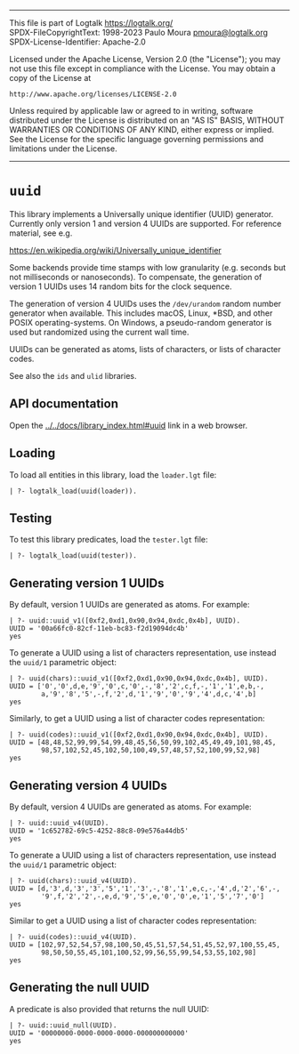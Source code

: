 ________________________________________________________________________

This file is part of Logtalk <https://logtalk.org/>  
SPDX-FileCopyrightText: 1998-2023 Paulo Moura <pmoura@logtalk.org>  
SPDX-License-Identifier: Apache-2.0

Licensed under the Apache License, Version 2.0 (the "License");
you may not use this file except in compliance with the License.
You may obtain a copy of the License at

    http://www.apache.org/licenses/LICENSE-2.0

Unless required by applicable law or agreed to in writing, software
distributed under the License is distributed on an "AS IS" BASIS,
WITHOUT WARRANTIES OR CONDITIONS OF ANY KIND, either express or implied.
See the License for the specific language governing permissions and
limitations under the License.
________________________________________________________________________


`uuid`
======

This library implements a Universally unique identifier (UUID) generator.
Currently only version 1 and version 4 UUIDs are supported. For reference
material, see e.g.

https://en.wikipedia.org/wiki/Universally_unique_identifier

Some backends provide time stamps with low granularity (e.g. seconds but not
milliseconds or nanoseconds). To compensate, the generation of version 1 UUIDs
uses 14 random bits for the clock sequence.

The generation of version 4 UUIDs uses the `/dev/urandom` random number
generator when available. This includes macOS, Linux, *BSD, and other POSIX
operating-systems. On Windows, a pseudo-random generator is used but
randomized using the current wall time. 

UUIDs can be generated as atoms, lists of characters, or lists of character
codes.

See also the `ids` and `ulid` libraries.


API documentation
-----------------

Open the [../../docs/library_index.html#uuid](../../docs/library_index.html#uuid)
link in a web browser.


Loading
-------

To load all entities in this library, load the `loader.lgt` file:

	| ?- logtalk_load(uuid(loader)).


Testing
-------

To test this library predicates, load the `tester.lgt` file:

	| ?- logtalk_load(uuid(tester)).


Generating version 1 UUIDs
--------------------------

By default, version 1 UUIDs are generated as atoms. For example:

	| ?- uuid::uuid_v1([0xf2,0xd1,0x90,0x94,0xdc,0x4b], UUID).
	UUID = '00a66fc0-82cf-11eb-bc83-f2d19094dc4b'
	yes

To generate a UUID using a list of characters representation, use instead the
`uuid/1` parametric object:

	| ?- uuid(chars)::uuid_v1([0xf2,0xd1,0x90,0x94,0xdc,0x4b], UUID).
	UUID = ['0','0',d,e,'9','0',c,'0',-,'8','2',c,f,-,'1','1',e,b,-,
	        a,'9','8','5',-,f,'2',d,'1','9','0','9','4',d,c,'4',b]
	yes

Similarly, to get a UUID using a list of character codes representation:

	| ?- uuid(codes)::uuid_v1([0xf2,0xd1,0x90,0x94,0xdc,0x4b], UUID).
	UUID = [48,48,52,99,99,54,99,48,45,56,50,99,102,45,49,49,101,98,45,
	        98,57,102,52,45,102,50,100,49,57,48,57,52,100,99,52,98]
	yes


Generating version 4 UUIDs
--------------------------

By default, version 4 UUIDs are generated as atoms. For example:

	| ?- uuid::uuid_v4(UUID).
	UUID = '1c652782-69c5-4252-88c8-09e576a44db5'
	yes

To generate a UUID using a list of characters representation, use instead the
`uuid/1` parametric object:

	| ?- uuid(chars)::uuid_v4(UUID).
	UUID = [d,'3',d,'3','3','5','1','3',-,'8','1',e,c,-,'4',d,'2','6',-,
	        '9',f,'2','2',-,e,d,'9','5',e,'0','0',e,'1','5','7','0']
	yes

Similar to get a UUID using a list of character codes representation:

	| ?- uuid(codes)::uuid_v4(UUID).
	UUID = [102,97,52,54,57,98,100,50,45,51,57,54,51,45,52,97,100,55,45,
	        98,50,50,55,45,101,100,52,99,56,55,99,54,53,55,102,98]
	yes


Generating the null UUID
------------------------

A predicate is also provided that returns the null UUID:

	| ?- uuid::uuid_null(UUID).
	UUID = '00000000-0000-0000-0000-000000000000'
	yes
